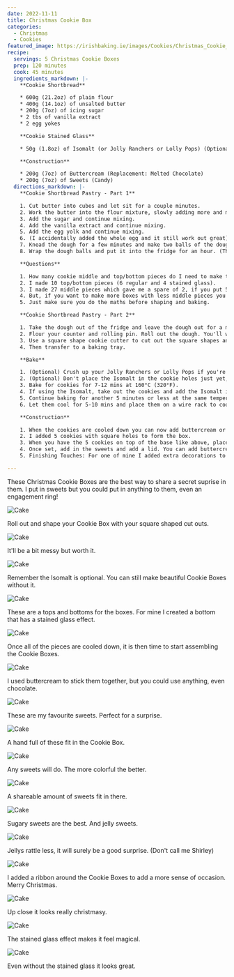 ```yaml
---
date: 2022-11-11
title: Christmas Cookie Box
categories:
  - Christmas
  - Cookies
featured_image: https://irishbaking.ie/images/Cookies/Christmas_Cookie_Box/Image_13.jpg
recipe:
  servings: 5 Christmas Cookie Boxes
  prep: 120 minutes
  cook: 45 minutes
  ingredients_markdown: |-
    **Cookie Shortbread**

    * 600g (21.2oz) of plain flour
    * 400g (14.1oz) of unsalted butter
    * 200g (7oz) of icing sugar
    * 2 tbs of vanilla extract
    * 2 egg yokes

    **Cookie Stained Glass**

    * 50g (1.8oz) of Isomalt (or Jolly Ranchers or Lolly Pops) (Optional)

    **Construction**

    * 200g (7oz) of Buttercream (Replacement: Melted Chocolate)
    * 200g (7oz) of Sweets (Candy)
  directions_markdown: |-
    **Cookie Shortbread Pastry - Part 1**

    1. Cut butter into cubes and let sit for a couple minutes.
    2. Work the butter into the flour mixture, slowly adding more and more softened butter cubes. Best thing to do is with clean hands to squish the flour and butter together with your thumbs and fingers. Keep going till it all looks incorporated.
    3. Add the sugar and continue mixing.
    4. Add the vanilla extract and continue mixing.
    5. Add the egg yolk and continue mixing.
    6. (I accidentally added the whole egg and it still work out great) (Add more icing sugar if the mix is too wet)
    7. Knead the dough for a few minutes and make two balls of the dough.
    8. Wrap the dough balls and put it into the fridge for an hour. (This will last for longer but after maybe two days it'll be more difficult to roll out)

    **Questions**

    1. How many cookie middle and top/bottom pieces do I need to make this Cookie Box?
    2. I made 10 top/bottom pieces (6 regular and 4 stained glass).
    3. I made 27 middle pieces which gave me a spare of 2, if you put 5 middle pieces in the middle per box.
    4. But, if you want to make more boxes with less middle pieces you can do that too.
    5. Just make sure you do the maths before shaping and baking.

    **Cookie Shortbread Pastry - Part 2**

    1. Take the dough out of the fridge and leave the dough out for a minimum of 15 mins.
    2. Flour your counter and rolling pin. Roll out the dough. You'll want it to be about 2mm thick.
    3. Use a square shape cookie cutter to cut out the square shapes and also make ones that have  square shaped holes in the middle.
    4. Then transfer to a baking tray.

    **Bake**

    1. (Optional) Crush up your Jolly Ranchers or Lolly Pops if you're not going to be using Isomalt.
    2. (Optional) Don't place the Isomalt in the cookie holes just yet, we will half bake the cookie first.
    3. Bake for cookies for 7-12 mins at 160°C (320°F).
    4. If using the Isomalt, take out the cookies and add the Isomalt in the center of the cookies. (Remember we need empty center ones to make the box)
    5. Continue baking for another 5 minutes or less at the same temperature. (Keep an eye on them to get make sure they're all the same color)
    6. Let them cool for 5-10 mins and place them on a wire rack to cool more. (The Isomalt will be difficult to remove from the baking tray straight away)

    **Construction**

    1. When the cookies are cooled down you can now add buttercream or melted chocolate to make the box. Image above for reference.
    2. I added 5 cookies with square holes to form the box. 
    3. When you have the 5 cookies on top of the base like above, place it in the fridge for the buttercream or chocolate to set.
    4. Once set, add in the sweets and add a lid. You can add buttercream or chocolate to seel it or seel it with a ribbon.
    5. Finishing Touches: For one of mine I added extra decorations to the top of the Cookie Box.

---
```

These Christmas Cookie Boxes are the best way to share a secret suprise in them. I put in sweets but you could put in anything to them, even an engagement ring!

![Cake](https://irishbaking.ie/images/Cookies/Christmas_Cookie_Box/Image_1.jpg)

Roll out and shape your Cookie Box with your square shaped cut outs.

![Cake](https://irishbaking.ie/images/Cookies/Christmas_Cookie_Box/Image_2.jpg)

It'll be a bit messy but worth it.

![Cake](https://irishbaking.ie/images/Cookies/Christmas_Cookie_Box/Image_3.jpg)

Remember the Isomalt is optional. You can still make beautiful Cookie Boxes without it. 

![Cake](https://irishbaking.ie/images/Cookies/Christmas_Cookie_Box/Image_4.jpg)

These are a tops and bottoms for the boxes. For mine I created a bottom that has a stained glass effect.

![Cake](https://irishbaking.ie/images/Cookies/Christmas_Cookie_Box/Image_5.jpg)

Once all of the pieces are cooled down, it is then time to start assembling the Cookie Boxes.

![Cake](https://irishbaking.ie/images/Cookies/Christmas_Cookie_Box/Image_6.jpg)

I used buttercream to stick them together, but you could use anything, even chocolate.

![Cake](https://irishbaking.ie/images/Cookies/Christmas_Cookie_Box/Image_7.jpg)

These are my favourite sweets. Perfect for a surprise.

![Cake](https://irishbaking.ie/images/Cookies/Christmas_Cookie_Box/Image_8.jpg)

A hand full of these fit in the Cookie Box.

![Cake](https://irishbaking.ie/images/Cookies/Christmas_Cookie_Box/Image_9.jpg)

Any sweets will do. The more colorful the better.

![Cake](https://irishbaking.ie/images/Cookies/Christmas_Cookie_Box/Image_10.jpg)

A shareable amount of sweets fit in there.

![Cake](https://irishbaking.ie/images/Cookies/Christmas_Cookie_Box/Image_11.jpg)

Sugary sweets are the best. And jelly sweets.

![Cake](https://irishbaking.ie/images/Cookies/Christmas_Cookie_Box/Image_12.jpg)

Jellys rattle less, it will surely be a good surprise. (Don't call me Shirley)

![Cake](https://irishbaking.ie/images/Cookies/Christmas_Cookie_Box/Image_13.jpg)

I added a ribbon around the Cookie Boxes to add a more sense of occasion. Merry Christmas.

![Cake](https://irishbaking.ie/images/Cookies/Christmas_Cookie_Box/Image_14.jpg)

Up close it looks really christmasy.

![Cake](https://irishbaking.ie/images/Cookies/Christmas_Cookie_Box/Image_15.jpg)

The stained glass effect makes it feel magical.

![Cake](https://irishbaking.ie/images/Cookies/Christmas_Cookie_Box/Image_16.jpg)

Even without the stained glass it looks great.

